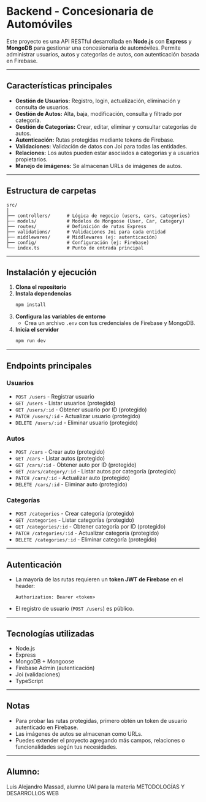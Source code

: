 # Backend - Concesionaria de Automóviles

Este proyecto es una API RESTful desarrollada en **Node.js** con **Express** y **MongoDB** para gestionar una concesionaria de automóviles. Permite administrar usuarios, autos y categorías de autos, con autenticación basada en Firebase.

---

## Características principales

- **Gestión de Usuarios:** Registro, login, actualización, eliminación y consulta de usuarios.
- **Gestión de Autos:** Alta, baja, modificación, consulta y filtrado por categoría.
- **Gestión de Categorías:** Crear, editar, eliminar y consultar categorías de autos.
- **Autenticación:** Rutas protegidas mediante tokens de Firebase.
- **Validaciones:** Validación de datos con Joi para todas las entidades.
- **Relaciones:** Los autos pueden estar asociados a categorías y a usuarios propietarios.
- **Manejo de imágenes:** Se almacenan URLs de imágenes de autos.

---

## Estructura de carpetas

```
src/
│
├── controllers/      # Lógica de negocio (users, cars, categories)
├── models/           # Modelos de Mongoose (User, Car, Category)
├── routes/           # Definición de rutas Express
├── validations/      # Validaciones Joi para cada entidad
├── middlewares/      # Middlewares (ej: autenticación)
├── config/           # Configuración (ej: Firebase)
└── index.ts          # Punto de entrada principal
```

---

## Instalación y ejecución

1. **Clona el repositorio**
2. **Instala dependencias**
   ```bash
   npm install
   ```
3. **Configura las variables de entorno**
   - Crea un archivo `.env` con tus credenciales de Firebase y MongoDB.
4. **Inicia el servidor**
   ```bash
   npm run dev
   ```

---

## Endpoints principales

### Usuarios

- `POST /users` - Registrar usuario
- `GET /users` - Listar usuarios (protegido)
- `GET /users/:id` - Obtener usuario por ID (protegido)
- `PATCH /users/:id` - Actualizar usuario (protegido)
- `DELETE /users/:id` - Eliminar usuario (protegido)

### Autos

- `POST /cars` - Crear auto (protegido)
- `GET /cars` - Listar autos (protegido)
- `GET /cars/:id` - Obtener auto por ID (protegido)
- `GET /cars/category/:id` - Listar autos por categoría (protegido)
- `PATCH /cars/:id` - Actualizar auto (protegido)
- `DELETE /cars/:id` - Eliminar auto (protegido)

### Categorías

- `POST /categories` - Crear categoría (protegido)
- `GET /categories` - Listar categorías (protegido)
- `GET /categories/:id` - Obtener categoría por ID (protegido)
- `PATCH /categories/:id` - Actualizar categoría (protegido)
- `DELETE /categories/:id` - Eliminar categoría (protegido)

---

## Autenticación

- La mayoría de las rutas requieren un **token JWT de Firebase** en el header:
  ```
  Authorization: Bearer <token>
  ```
- El registro de usuario (`POST /users`) es público.

---

## Tecnologías utilizadas

- Node.js
- Express
- MongoDB + Mongoose
- Firebase Admin (autenticación)
- Joi (validaciones)
- TypeScript

---

## Notas

- Para probar las rutas protegidas, primero obtén un token de usuario autenticado en Firebase.
- Las imágenes de autos se almacenan como URLs.
- Puedes extender el proyecto agregando más campos, relaciones o funcionalidades según tus necesidades.

---

## Alumno:
Luis Alejandro Massad, alumno UAI para la materia METODOLOGÍAS Y DESARROLLOS WEB